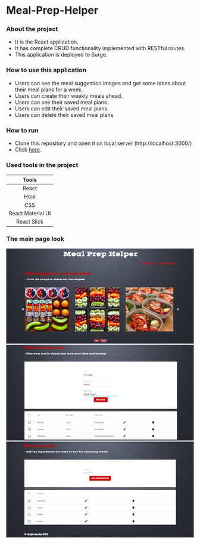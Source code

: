 # Meal-Prep-Helper

### About the project

* It is the React application.
* It has complete CRUD functionality implemented with RESTful routes.
* This application is deployed to Surge.

### How to use this application

* Users can see the meal suggestion images and get some ideas about their meal plans for a week.
* Users can create their weekly meals ahead.
* Users can see their saved meal plans.
* Users can edit their saved meal plans.
* Users can delete their saved meal plans.

### How to run

* Clone this repository and open it on local server (http://localhost:3000/)
* Click [here](http://meal-prep-helper.surge.sh/).

### Used tools in the project

|       Tools       |
| :---------------: |
|       React       |
|       Html        |
|        CSS        |
| React Material UI |
|    React Slick    |

### The main page look

![main](./public/images/main-page1.png)
![main](./public/images/main-page2.png)
![main](./public/images/main-page3.png)
